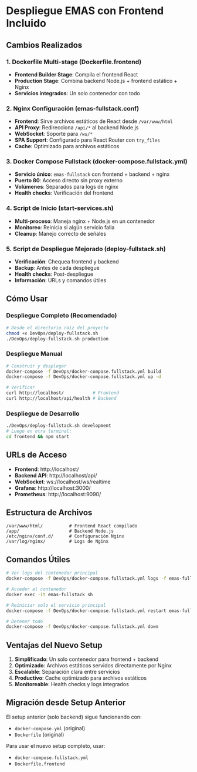 # Despliegue EMAS con Frontend Incluido

## Cambios Realizados

### 1. **Dockerfile Multi-stage (Dockerfile.frontend)**
- **Frontend Builder Stage**: Compila el frontend React
- **Production Stage**: Combina backend Node.js + frontend estático + Nginx
- **Servicios integrados**: Un solo contenedor con todo

### 2. **Nginx Configuración (emas-fullstack.conf)**
- **Frontend**: Sirve archivos estáticos de React desde `/var/www/html`
- **API Proxy**: Redirecciona `/api/*` al backend Node.js
- **WebSocket**: Soporte para `/ws/*` 
- **SPA Support**: Configurado para React Router con `try_files`
- **Cache**: Optimizado para archivos estáticos

### 3. **Docker Compose Fullstack (docker-compose.fullstack.yml)**
- **Servicio único**: `emas-fullstack` con frontend + backend + nginx
- **Puerto 80**: Acceso directo sin proxy externo
- **Volúmenes**: Separados para logs de nginx
- **Health checks**: Verificación del frontend

### 4. **Script de Inicio (start-services.sh)**
- **Multi-proceso**: Maneja nginx + Node.js en un contenedor
- **Monitoreo**: Reinicia si algún servicio falla
- **Cleanup**: Manejo correcto de señales

### 5. **Script de Despliegue Mejorado (deploy-fullstack.sh)**
- **Verificación**: Chequea frontend y backend
- **Backup**: Antes de cada despliegue
- **Health checks**: Post-despliegue
- **Información**: URLs y comandos útiles

## Cómo Usar

### Despliegue Completo (Recomendado)
```bash
# Desde el directorio raíz del proyecto
chmod +x DevOps/deploy-fullstack.sh
./DevOps/deploy-fullstack.sh production
```

### Despliegue Manual
```bash
# Construir y desplegar
docker-compose -f DevOps/docker-compose.fullstack.yml build
docker-compose -f DevOps/docker-compose.fullstack.yml up -d

# Verificar
curl http://localhost/           # Frontend
curl http://localhost/api/health # Backend
```

### Despliegue de Desarrollo
```bash
./DevOps/deploy-fullstack.sh development
# Luego en otra terminal:
cd frontend && npm start
```

## URLs de Acceso

- **Frontend**: http://localhost/
- **Backend API**: http://localhost/api/
- **WebSocket**: ws://localhost/ws/realtime
- **Grafana**: http://localhost:3000/
- **Prometheus**: http://localhost:9090/

## Estructura de Archivos

```
/var/www/html/          # Frontend React compilado
/app/                   # Backend Node.js
/etc/nginx/conf.d/      # Configuración Nginx
/var/log/nginx/         # Logs de Nginx
```

## Comandos Útiles

```bash
# Ver logs del contenedor principal
docker-compose -f DevOps/docker-compose.fullstack.yml logs -f emas-fullstack

# Acceder al contenedor
docker exec -it emas-fullstack sh

# Reiniciar solo el servicio principal
docker-compose -f DevOps/docker-compose.fullstack.yml restart emas-fullstack

# Detener todo
docker-compose -f DevOps/docker-compose.fullstack.yml down
```

## Ventajas del Nuevo Setup

1. **Simplificado**: Un solo contenedor para frontend + backend
2. **Optimizado**: Archivos estáticos servidos directamente por Nginx
3. **Escalable**: Separación clara entre servicios
4. **Productivo**: Cache optimizado para archivos estáticos
5. **Monitoreable**: Health checks y logs integrados

## Migración desde Setup Anterior

El setup anterior (solo backend) sigue funcionando con:
- `docker-compose.yml` (original)
- `Dockerfile` (original)

Para usar el nuevo setup completo, usar:
- `docker-compose.fullstack.yml`
- `Dockerfile.frontend`
